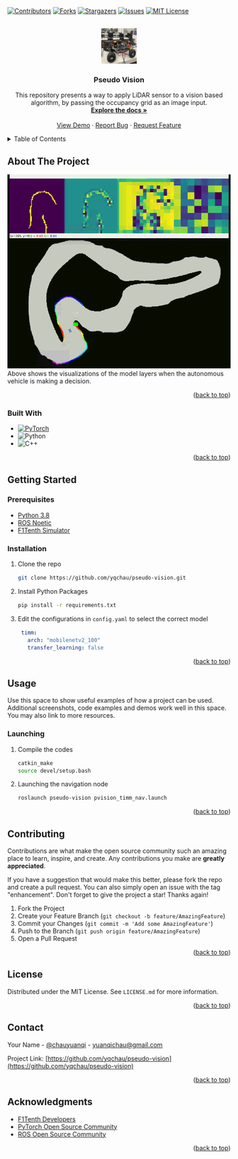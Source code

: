 <a name="readme-top"></a>

[![Contributors][contributors-shield]][contributors-url]
[![Forks][forks-shield]][forks-url]
[![Stargazers][stars-shield]][stars-url]
[![Issues][issues-shield]][issues-url]
[![MIT License][license-shield]][license-url]



<!-- PROJECT LOGO -->
<br />
<div align="center">
  <a href="https://github.com/yqchau/pseudo-vision">
    <img src="images/vehicle.jpeg" alt="Logo" width="80" height="80">
  </a>

<h3 align="center">Pseudo Vision</h3>

  <p align="center">
    This repository presents a way to apply LiDAR sensor to a vision based algorithm, by passing the occupancy grid as an image input.
    <br />
    <a href="https://github.com/yqchau/pseudo-vision"><strong>Explore the docs »</strong></a>
    <br />
    <br />
    <a href="https://github.com/yqchau/pseudo-vision">View Demo</a>
    ·
    <a href="https://github.com/yqchau/pseudo-vision/issues">Report Bug</a>
    ·
    <a href="https://github.com/yqchau/pseudo-vision/issues">Request Feature</a>
  </p>
</div>



<!-- TABLE OF CONTENTS -->
<details>
  <summary>Table of Contents</summary>
  <ol>
    <li>
      <a href="#about-the-project">About The Project</a>
      <ul>
        <li><a href="#built-with">Built With</a></li>
      </ul>
    </li>
    <li>
      <a href="#getting-started">Getting Started</a>
      <ul>
        <li><a href="#prerequisites">Prerequisites</a></li>
        <li><a href="#installation">Installation</a></li>
      </ul>
    </li>
    <li><a href="#usage">Usage</a></li>
    <li><a href="#contributing">Contributing</a></li>
    <li><a href="#license">License</a></li>
    <li><a href="#contact">Contact</a></li>
    <li><a href="#acknowledgments">Acknowledgments</a></li>
  </ol>
</details>



<!-- ABOUT THE PROJECT -->
## About The Project

![Product Name Screen Shot](images/pseudo_vision.png)
Above shows the visualizations of the model layers when the autonomous vehicle is making a decision.

<p align="right">(<a href="#readme-top">back to top</a>)</p>



### Built With
* [![PyTorch][torch]][torch-url]
* ![Python](https://img.shields.io/badge/python-3670A0?style=for-the-badge&logo=python&logoColor=ffdd54)
* ![C++](https://img.shields.io/badge/c++-%2300599C.svg?style=for-the-badge&logo=c%2B%2B&logoColor=white)


<p align="right">(<a href="#readme-top">back to top</a>)</p>



<!-- GETTING STARTED -->
## Getting Started

### Prerequisites


* [Python 3.8](https://www.python.org/downloads/)
* [ROS Noetic](http://wiki.ros.org/noetic/Installation)
* [F1Tenth Simulator](https://github.com/f1tenth/f1tenth_simulator)

### Installation
1. Clone the repo
   ```sh
   git clone https://github.com/yqchau/pseudo-vision.git
   ```
2. Install Python Packages
   ```sh
   pip install -r requirements.txt
   ```
3. Edit the configurations in `config.yaml` to select the correct model
   ```yaml
    timm:
      arch: "mobilenetv2_100"
      transfer_learning: false
   ```

<p align="right">(<a href="#readme-top">back to top</a>)</p>



<!-- USAGE EXAMPLES -->
## Usage

Use this space to show useful examples of how a project can be used. Additional screenshots, code examples and demos work well in this space. You may also link to more resources.

### Launching
1. Compile the codes
   ```sh
   catkin_make
   source devel/setup.bash
   ```
2. Launching the navigation node
   ```sh
   roslaunch pseudo-vision pvision_timm_nav.launch
   ```

<p align="right">(<a href="#readme-top">back to top</a>)</p>






<!-- CONTRIBUTING -->
## Contributing

Contributions are what make the open source community such an amazing place to learn, inspire, and create. Any contributions you make are **greatly appreciated**.

If you have a suggestion that would make this better, please fork the repo and create a pull request. You can also simply open an issue with the tag "enhancement".
Don't forget to give the project a star! Thanks again!

1. Fork the Project
2. Create your Feature Branch (`git checkout -b feature/AmazingFeature`)
3. Commit your Changes (`git commit -m 'Add some AmazingFeature'`)
4. Push to the Branch (`git push origin feature/AmazingFeature`)
5. Open a Pull Request

<p align="right">(<a href="#readme-top">back to top</a>)</p>



<!-- LICENSE -->
## License

Distributed under the MIT License. See `LICENSE.md` for more information.

<p align="right">(<a href="#readme-top">back to top</a>)</p>



<!-- CONTACT -->
## Contact

Your Name - [@chauyuanqi](https://twitter.com/chauyuanqi) - yuanqichau@gmail.com

Project Link: [https://github.com/yqchau/pseudo-vision](https://github.com/yqchau/pseudo-vision)

<p align="right">(<a href="#readme-top">back to top</a>)</p>



<!-- ACKNOWLEDGMENTS -->
## Acknowledgments

* [F1Tenth Developers](https://f1tenth.org)
* [PyTorch Open Source Community](https://pytorch.org)
* [ROS Open Source Community](http://wiki.ros.org/Documentation)

<p align="right">(<a href="#readme-top">back to top</a>)</p>



<!-- MARKDOWN LINKS & IMAGES -->
<!-- https://www.markdownguide.org/basic-syntax/#reference-style-links -->
[contributors-shield]: https://img.shields.io/github/contributors/yqchau/pseudo-vision.svg?style=for-the-badge
[contributors-url]: https://github.com/yqchau/pseudo-vision/graphs/contributors
[forks-shield]: https://img.shields.io/github/forks/yqchau/pseudo-vision.svg?style=for-the-badge
[forks-url]: https://github.com/yqchau/pseudo-vision/network/members
[stars-shield]: https://img.shields.io/github/stars/yqchau/pseudo-vision.svg?style=for-the-badge
[stars-url]: https://github.com/yqchau/pseudo-vision/stargazers
[issues-shield]: https://img.shields.io/github/issues/yqchau/pseudo-vision.svg?style=for-the-badge
[issues-url]: https://github.com/yqchau/pseudo-vision/issues
[license-shield]: https://img.shields.io/github/license/othneildrew/Best-README-Template.svg?style=for-the-badge
[license-url]: https://github.com/yqchau/pseudo-vision/blob/master/LICENSE.md
[linkedin-shield]: https://img.shields.io/badge/-LinkedIn-black.svg?style=for-the-badge&logo=linkedin&colorB=555
[linkedin-url]: https://linkedin.com/in/yuanqichau
[product-screenshot]: images/screenshot.png
[torch]: https://img.shields.io/badge/PyTorch-%23EE4C2C.svg?style=for-the-badge&logo=PyTorch&logoColor=white
[torch-url]: https://pytorch.org
